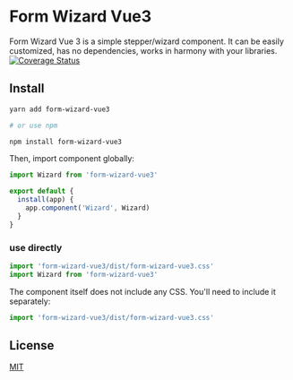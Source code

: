 # Form Wizard Vue3

Form Wizard Vue 3 is a simple stepper/wizard component. It can be easily customized, has no dependencies, works in harmony with your libraries.
[![Coverage Status](https://coveralls.io/repos/github/bahadirsofuoglu/form-wizard-vue3/badge.svg?branch=master)](https://coveralls.io/github/bahadirsofuoglu/form-wizard-vue3?branch=master)

## Install

```bash
yarn add form-wizard-vue3

# or use npm

npm install form-wizard-vue3
```

Then, import component globally:

```js
import Wizard from 'form-wizard-vue3'

export default {
  install(app) {
    app.component('Wizard', Wizard)
  }
}
```

### use directly

```js
import 'form-wizard-vue3/dist/form-wizard-vue3.css'
import Wizard from 'form-wizard-vue3'
```

The component itself does not include any CSS. You'll need to include it separately:

```js
import 'form-wizard-vue3/dist/form-wizard-vue3.css'
```

## License

[MIT](https://github.com/bahadirsofuoglu/form-wizard-vue3/blob/master/LICENSE.md)
